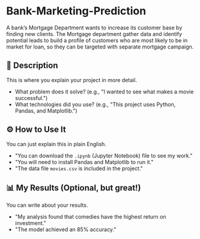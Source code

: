# Bank-Marketing-Prediction
A bank’s Mortgage Department wants to increase its customer base by finding new clients. The Mortgage department gather data and identify potential leads to build a profile of customers who are most likely to be in market for loan, so they can be targeted with separate mortgage campaign.

## 📖 Description

This is where you explain your project in more detail.
* What problem does it solve? (e.g., "I wanted to see what makes a movie successful.")
* What technologies did you use? (e.g., "This project uses Python, Pandas, and Matplotlib.")

## ⚙️ How to Use It

You can just explain this in plain English.
* "You can download the `.ipynb` (Jupyter Notebook) file to see my work."
* "You will need to install Pandas and Matplotlib to run it."
* "The data file `movies.csv` is included in the project."

## 📊 My Results (Optional, but great!)

You can write about your results.
* "My analysis found that comedies have the highest return on investment."
* "The model achieved an 85% accuracy."
